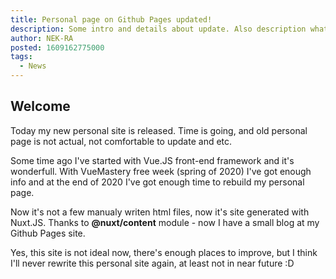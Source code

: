 ```yaml
---
title: Personal page on Github Pages updated!
description: Some intro and details about update. Also description what here will be at all
author: NEK-RA
posted: 1609162775000
tags: 
  - News
---
```

## Welcome

Today my new personal site is released. Time is going, and old personal page is not actual, not comfortable to update and etc.

Some time ago I've started with Vue.JS front-end framework and it's wonderfull. With VueMastery free week (spring of 2020) I've got enough info and at the end of 2020 I've got enough time to rebuild my personal page.

Now it's not a few manualy writen html files, now it's site generated with Nuxt.JS. Thanks to **@nuxt/content** module - now I have a small blog at my Github Pages site.

Yes, this site is not ideal now, there's enough places to improve, but I think I'll never rewrite this personal site again, at least not in near future :D 